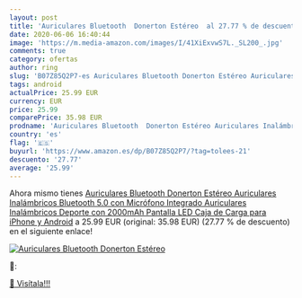 ```yaml
---
layout: post
title: 'Auriculares Bluetooth  Donerton Estéreo  al 27.77 % de descuento'
date: 2020-06-06 16:40:44
image: 'https://m.media-amazon.com/images/I/41XiExvwS7L._SL200_.jpg'
comments: true
category: ofertas
author: ring
slug: 'B07Z85Q2P7-es Auriculares Bluetooth Donerton Estéreo Auriculares...'
tags: android
actualPrice: 25.99 EUR
currency: EUR
price: 25.99
comparePrice: 35.98 EUR
prodname: 'Auriculares Bluetooth  Donerton Estéreo Auriculares Inalámbricos Bluetooth 5.0 con Micrófono Integrado  Auriculares Inalámbricos Deporte con 2000mAh Pantalla LED Caja de Carga  para iPhone y Android'
country: 'es'
flag: '🇪🇸'
buyurl: 'https://www.amazon.es/dp/B07Z85Q2P7/?tag=tolees-21'
descuento: '27.77'
average: '25.99'
---
```


Ahora mismo tienes [Auriculares Bluetooth  Donerton Estéreo Auriculares Inalámbricos Bluetooth 5.0 con Micrófono Integrado  Auriculares Inalámbricos Deporte con 2000mAh Pantalla LED Caja de Carga  para iPhone y Android](https://www.amazon.es/dp/B07Z85Q2P7/?tag=tolees-21) a 25.99 EUR (original: 35.98 EUR) (27.77 %  de descuento) en el siguiente enlace!

[![Auriculares Bluetooth  Donerton Estéreo ](https://m.media-amazon.com/images/I/41XiExvwS7L._SL200_.jpg)](https://www.amazon.es/dp/B07Z85Q2P7/?tag=tolees-21)

🔎:


[🛒 Visítala!!!](https://www.amazon.es/dp/B07Z85Q2P7/?tag=tolees-21)
